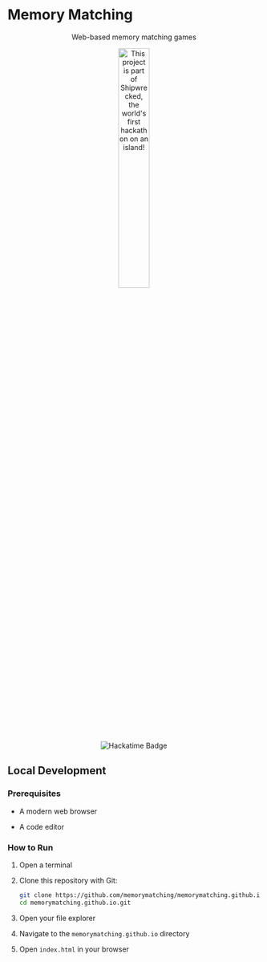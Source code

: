 # Memory Matching

<div align="center">
    <p>Web-based memory matching games</p>
    <a href="https://shipwrecked.hackclub.com/?r=163" target="_blank">
        <img src="https://hc-cdn.hel1.your-objectstorage.com/s/v3/739361f1d440b17fc9e2f74e49fc185d86cbec14_badge.png" alt="This project is part of Shipwrecked, the world's first hackathon on an island!" style="width: 35%;">
    </a>
    <br><br>
    <img src="https://hackatime-badge.hackclub.com/U07DMCJTB8Q/memorymatching" alt="Hackatime Badge">
</div>

## Local Development

### Prerequisites

- A modern web browser

- A code editor

### How to Run

1. Open a terminal

2. Clone this repository with Git:

    ```bash
    git clone https://github.com/memorymatching/memorymatching.github.io.git
    cd memorymatching.github.io.git
    ```

3. Open your file explorer

4. Navigate to the `memorymatching.github.io` directory

5. Open `index.html` in your browser